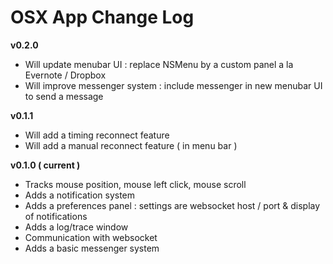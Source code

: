 OSX App Change Log
==================

__v0.2.0__
  - Will update menubar UI : replace NSMenu by a custom panel a la Evernote / Dropbox
  - Will improve messenger system : include messenger in new menubar UI to send a message

__v0.1.1__
  - Will add a timing reconnect feature
  - Will add a manual reconnect feature ( in menu bar )

__v0.1.0 ( current )__
  - Tracks mouse position, mouse left click, mouse scroll
  - Adds a notification system
  - Adds a preferences panel : settings are websocket host / port & display of notifications
  - Adds a log/trace window
  - Communication with websocket
  - Adds a basic messenger system
